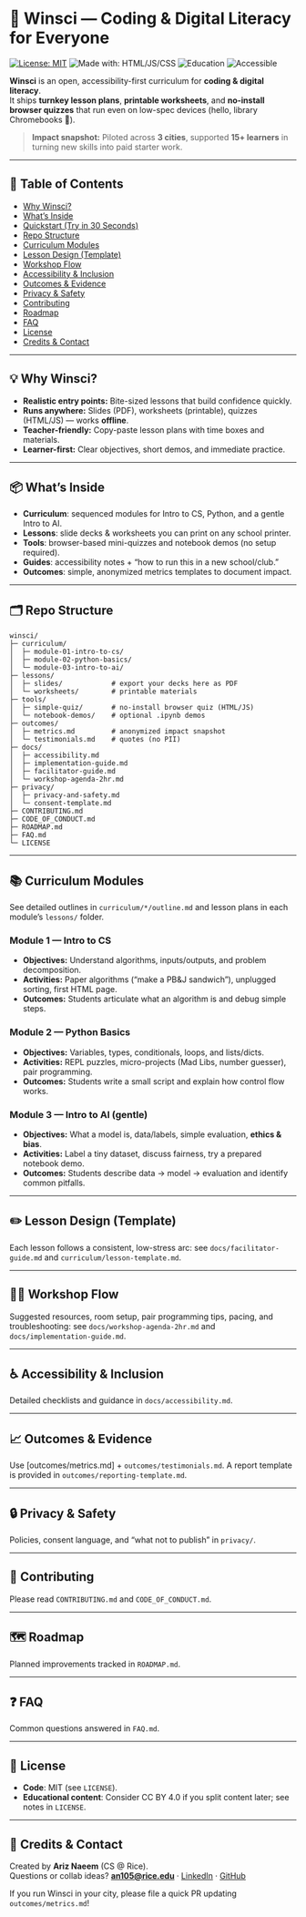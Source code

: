 # 🌱 Winsci — Coding & Digital Literacy for Everyone

[![License: MIT](https://img.shields.io/badge/License-MIT-green.svg)](#-license)
![Made with: HTML/JS/CSS](https://img.shields.io/badge/Made%20with-HTML%2FJS%2FCSS-blue)
![Education](https://img.shields.io/badge/Program-Open%20Curriculum-orange)
![Accessible](https://img.shields.io/badge/Accessible-Yes-8A2BE2)

**Winsci** is an open, accessibility-first curriculum for **coding & digital literacy**.  
It ships **turnkey lesson plans**, **printable worksheets**, and **no-install browser quizzes** that run even on low-spec devices (hello, library Chromebooks 👋).

> **Impact snapshot:** Piloted across **3 cities**, supported **15+ learners** in turning new skills into paid starter work.

---

## 🧭 Table of Contents

- [Why Winsci?](#-why-winsci)
- [What’s Inside](#-whats-inside)
- [Quickstart (Try in 30 Seconds)](#-quickstart-try-in-30-seconds)
- [Repo Structure](#-repo-structure)
- [Curriculum Modules](#-curriculum-modules)
- [Lesson Design (Template)](#-lesson-design-template)
- [Workshop Flow](#-workshop-flow)
- [Accessibility & Inclusion](#-accessibility--inclusion)
- [Outcomes & Evidence](#-outcomes--evidence)
- [Privacy & Safety](#-privacy--safety)
- [Contributing](#-contributing)
- [Roadmap](#-roadmap)
- [FAQ](#-faq)
- [License](#-license)
- [Credits & Contact](#-credits--contact)

---

## 💡 Why Winsci?

- **Realistic entry points:** Bite-sized lessons that build confidence quickly.  
- **Runs anywhere:** Slides (PDF), worksheets (printable), quizzes (HTML/JS) — works **offline**.  
- **Teacher-friendly:** Copy-paste lesson plans with time boxes and materials.  
- **Learner-first:** Clear objectives, short demos, and immediate practice.

---

## 📦 What’s Inside

- **Curriculum**: sequenced modules for Intro to CS, Python, and a gentle Intro to AI.  
- **Lessons**: slide decks & worksheets you can print on any school printer.  
- **Tools**: browser-based mini-quizzes and notebook demos (no setup required).  
- **Guides**: accessibility notes + “how to run this in a new school/club.”  
- **Outcomes**: simple, anonymized metrics templates to document impact.

---

## 🗂 Repo Structure

```
winsci/
├─ curriculum/
│  ├─ module-01-intro-to-cs/
│  ├─ module-02-python-basics/
│  └─ module-03-intro-to-ai/
├─ lessons/
│  ├─ slides/            # export your decks here as PDF
│  └─ worksheets/        # printable materials
├─ tools/
│  ├─ simple-quiz/       # no-install browser quiz (HTML/JS)
│  └─ notebook-demos/    # optional .ipynb demos
├─ outcomes/
│  ├─ metrics.md         # anonymized impact snapshot
│  └─ testimonials.md    # quotes (no PII)
├─ docs/
│  ├─ accessibility.md
│  ├─ implementation-guide.md
│  ├─ facilitator-guide.md
│  └─ workshop-agenda-2hr.md
├─ privacy/
│  ├─ privacy-and-safety.md
│  └─ consent-template.md
├─ CONTRIBUTING.md
├─ CODE_OF_CONDUCT.md
├─ ROADMAP.md
├─ FAQ.md
└─ LICENSE
```

---

## 📚 Curriculum Modules

See detailed outlines in `curriculum/*/outline.md` and lesson plans in each module’s `lessons/` folder.

### Module 1 — Intro to CS
- **Objectives:** Understand algorithms, inputs/outputs, and problem decomposition.  
- **Activities:** Paper algorithms (“make a PB&J sandwich”), unplugged sorting, first HTML page.  
- **Outcomes:** Students articulate what an algorithm is and debug simple steps.

### Module 2 — Python Basics
- **Objectives:** Variables, types, conditionals, loops, and lists/dicts.  
- **Activities:** REPL puzzles, micro-projects (Mad Libs, number guesser), pair programming.  
- **Outcomes:** Students write a small script and explain how control flow works.

### Module 3 — Intro to AI (gentle)
- **Objectives:** What a model is, data/labels, simple evaluation, **ethics & bias**.  
- **Activities:** Label a tiny dataset, discuss fairness, try a prepared notebook demo.  
- **Outcomes:** Students describe data → model → evaluation and identify common pitfalls.

---

## ✏️ Lesson Design (Template)

Each lesson follows a consistent, low-stress arc: see `docs/facilitator-guide.md` and `curriculum/lesson-template.md`.

---

## 🧑‍🏫 Workshop Flow

Suggested resources, room setup, pair programming tips, pacing, and troubleshooting: see `docs/workshop-agenda-2hr.md` and `docs/implementation-guide.md`.

---

## ♿ Accessibility & Inclusion

Detailed checklists and guidance in `docs/accessibility.md`.

---

## 📈 Outcomes & Evidence

Use [outcomes/metrics.md] + `outcomes/testimonials.md`. A report template is provided in `outcomes/reporting-template.md`.

---

## 🔒 Privacy & Safety

Policies, consent language, and “what not to publish” in `privacy/`.

---

## 🤝 Contributing

Please read `CONTRIBUTING.md` and `CODE_OF_CONDUCT.md`.

---

## 🗺️ Roadmap

Planned improvements tracked in `ROADMAP.md`.

---

## ❓ FAQ

Common questions answered in `FAQ.md`.

---

## 📜 License

- **Code**: MIT (see `LICENSE`).  
- **Educational content**: Consider CC BY 4.0 if you split content later; see notes in `LICENSE`.

---

## 🙌 Credits & Contact

Created by **Ariz Naeem** (CS @ Rice).  
Questions or collab ideas? **an105@rice.edu** · [LinkedIn](https://www.linkedin.com/in/ariznaeem/) · [GitHub](https://github.com/ArizNaeem9)

If you run Winsci in your city, please file a quick PR updating `outcomes/metrics.md`!
